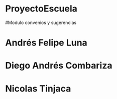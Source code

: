 # ProyectoEscuela
#Modulo convenios y sugerencias
# Andrés Felipe Luna
# Diego Andrés Combariza
# Nicolas Tinjaca

